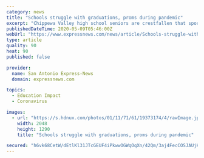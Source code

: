 ```yaml
---
category: news
title: "Schools struggle with graduations, proms during pandemic"
excerpt: "Chippewa Valley high school seniors are crestfallen that sports seasons, dances and club meetings have been canceled − an aftereffect of the coronavirus sweeping across the U.S. and closing schools in its wake."
publishedDateTime: 2020-05-09T05:46:00Z
webUrl: "https://www.expressnews.com/news/article/Schools-struggle-with-graduations-proms-during-15245477.php"
type: article
quality: 90
heat: 90
published: false

provider:
  name: San Antonio Express-News
  domain: expressnews.com

topics:
  - Education Impact
  - Coronavirus

images:
  - url: "https://s.hdnux.com/photos/01/11/71/61/19373174/4/rawImage.jpg"
    width: 2048
    height: 1290
    title: "Schools struggle with graduations, proms during pandemic"

secured: "h6vk68CetW/dEtlKl31JTcGEUF4iPkwwOGWqOqXn/42Qm/3aj4FecCOSJAUjK9fhhbkTuD6WJxJKwJEMWnUmSLkF3d1FUaXTmCvLcFyfzxtDG8Z9KZ8YZ8ytTG/tYQiBAEc+zMWXt0bU30i8J4PceofWlB1TSv/NHNHVJsbN2n6NQa4fufXp8mpwsGJk+q2R2FyzEGjyzw1YJOt4T/YhJD+OeEwfkMrBtZdZ+QXHj32Aq2g3iXw9nnZ274ELhGphqHoeorpK/n3489WsXQl1/kFojts5w7Ao3QrN3o5whBQ1usNWMX2GlLPWzJJ6zMgG;PvZGuiMiAu6Ogm05t8tkdQ=="
---
```


